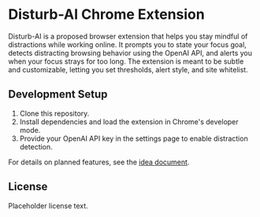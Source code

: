 # Disturb-AI Chrome Extension

Disturb-AI is a proposed browser extension that helps you stay mindful of distractions while working online. It prompts you to state your focus goal, detects distracting browsing behavior using the OpenAI API, and alerts you when your focus strays for too long. The extension is meant to be subtle and customizable, letting you set thresholds, alert style, and site whitelist.

## Development Setup

1. Clone this repository.
2. Install dependencies and load the extension in Chrome's developer mode.
3. Provide your OpenAI API key in the settings page to enable distraction detection.

For details on planned features, see the [idea document](prompts.md).

## License

Placeholder license text.
